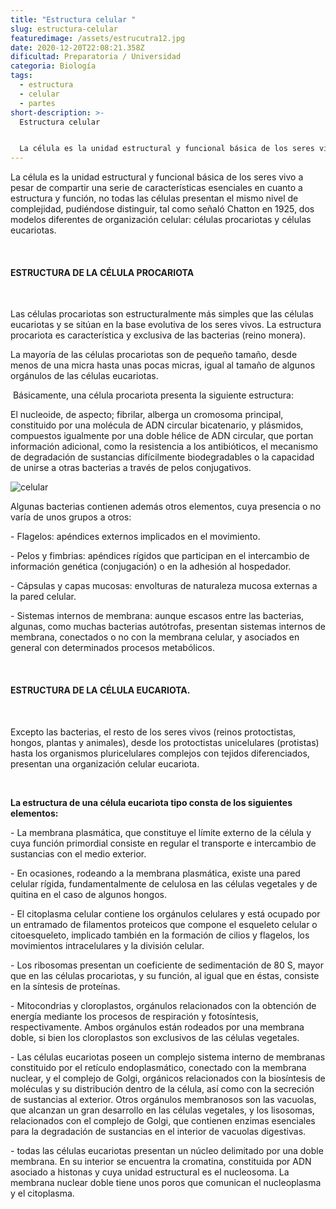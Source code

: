 ```yaml
---
title: "Estructura celular "
slug: estructura-celular
featuredimage: /assets/estrucutra12.jpg
date: 2020-12-20T22:08:21.358Z
dificultad: Preparatoria / Universidad
categoria: Biología
tags:
  - estructura
  - celular
  - partes
short-description: >-
  Estructura celular 


  La célula es la unidad estructural y funcional básica de los seres vivo a  pesar de compartir una serie de características esenciales en cuanto a estructura y función
---
```

La célula es la unidad estructural y funcional básica de los seres vivo a  pesar de compartir una serie de características esenciales en cuanto a estructura y función, no todas las células presentan el mismo nivel de complejidad, pudiéndose distinguir, tal como señaló Chatton en 1925, dos modelos diferentes de organización celular: células procariotas y células eucariotas.

</br>

#### ESTRUCTURA DE LA CÉLULA PROCARIOTA

</br>

Las células procariotas son estructuralmente más simples que las células eucariotas y se sitúan en la base evolutiva de los seres vivos. La estructura procariota es característica y exclusiva de las bacterias (reino monera).

La mayoría de las células procariotas son de pequeño tamaño, desde menos de una micra hasta unas pocas micras, igual al tamaño de algunos orgánulos de las células eucariotas.

 Básicamente, una célula procariota presenta la siguiente estructura:

El nucleoide, de aspecto; fibrilar, alberga un cromosoma principal, constituido por una molécula de ADN circular bicatenario, y plásmidos, compuestos igualmente por una doble hélice de ADN circular, que portan información adicional, como la resistencia a los antibióticos, el mecanismo de degradación de sustancias difícilmente biodegradables o la capacidad de unirse a otras bacterias a través de pelos conjugativos.

![celular](/assets/cel.jpg "celular")



Algunas bacterias contienen además otros elementos, cuya presencia o no varía de unos grupos a otros:

\- Flagelos: apéndices externos implicados en el movimiento.

\- Pelos y fimbrias: apéndices rígidos que participan en el intercambio de información genética (conjugación) o en la adhesión al hospedador.

\- Cápsulas y capas mucosas: envolturas de naturaleza mucosa externas a la pared celular.

\- Sistemas internos de membrana: aunque escasos entre las bacterias, algunas, como muchas bacterias autótrofas, presentan sistemas internos de membrana, conectados o no con la membrana celular, y asociados en general con determinados procesos metabólicos.

</br>

#### ESTRUCTURA DE LA CÉLULA EUCARIOTA.

</br>

Excepto las bacterias, el resto de los seres vivos (reinos protoctistas, hongos, plantas y animales), desde los protoctistas unicelulares (protistas) hasta los organismos pluricelulares complejos con tejidos diferenciados, presentan una organización celular eucariota.

</br>

**La estructura de una célula eucariota tipo consta de los siguientes elementos:**

\- La membrana plasmática, que constituye el límite externo de la célula y cuya función primordial consiste en regular el transporte e intercambio de sustancias con el medio exterior.

\- En ocasiones, rodeando a la membrana plasmática, existe una pared celular rígida, fundamentalmente de celulosa en las células vegetales y de quitina en el caso de algunos hongos.

\- El citoplasma celular contiene los orgánulos celulares y está ocupado por un entramado de filamentos proteicos que compone el esqueleto celular o citoesqueleto, implicado también en la formación de cilios y flagelos, los movimientos intracelulares y la división celular.

\- Los ribosomas presentan un coeficiente de sedimentación de 80 S, mayor que en las células procariotas, y su función, al igual que en éstas, consiste en la síntesis de proteínas.

\- Mitocondrias y cloroplastos, orgánulos relacionados con la obtención de energía mediante los procesos de respiración y fotosíntesis, respectivamente. Ambos orgánulos están rodeados por una membrana doble, si bien los cloroplastos son exclusivos de las células vegetales.

\- Las células eucariotas poseen un complejo sistema interno de membranas constituido por el retículo endoplasmático, conectado con la membrana nuclear, y el complejo de Golgi, orgánicos relacionados con la biosíntesis de moléculas y su distribución dentro de la célula, así como con la secreción de sustancias al exterior. Otros orgánulos membranosos son las vacuolas, que alcanzan un gran desarrollo en las células vegetales, y los lisosomas, relacionados con el complejo de Golgi, que contienen enzimas esenciales para la degradación de sustancias en el interior de vacuolas digestivas.

\- todas las células eucariotas presentan un núcleo delimitado por una doble membrana. En su interior se encuentra la cromatina, constituida por ADN asociado a histonas y cuya unidad estructural es el nucleosoma. La membrana nuclear doble tiene unos poros que comunican el nucleoplasma y el citoplasma.